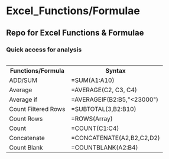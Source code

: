 # Excel_Functions/Formulae
<h2>Repo for Excel Functions &amp; Formulae</h2>
<h3>Quick access for analysis</h3>
<table class="table table-bordered">
  <thead class="thead-light">
    <tr>
<table>
  <tr>
    <th>Functions/Formula</th>
    <th>Syntax</th>
  </tr>
  <tr>
     <td>ADD/SUM</td>
    <td>=SUM(A1:A10)</td>
  </tr>
     <td>Average</td>
    <td>=AVERAGE(C2, C3, C4)</td>
  </tr>
  <td>Average if</td>
  <td>=AVERAGEIF(B2:B5,"<23000")</td>
  </tr>
    <td>Count Filtered Rows</td>
    <td>=SUBTOTAL(3,B2:B10)</td>
  </tr>
    <td>Count Rows</td>
    <td>=ROWS(Array)</td>
  </tr>
    <td>Count</td>
    <td>=COUNT(C1:C4)</td>
  </tr>
    <td>Concatenate</td>
    <td>=CONCATENATE(A2,B2,C2,D2)</td>
  </tr>
    <td>Count Blank</td>
    <td>=COUNTBLANK(A2:B4)</td>
  </tr>
   </table>
